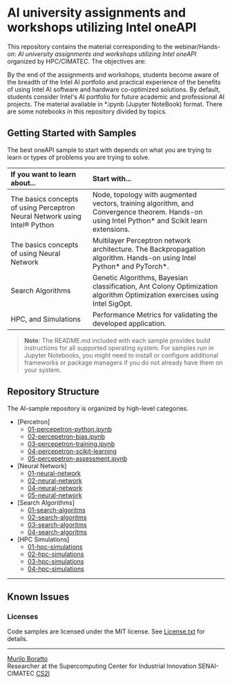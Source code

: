 # AI university assignments and workshops utilizing Intel oneAPI <br/>

This repository contains the material corresponding to the webinar/Hands-on: _AI university assignments and workshops utilizing Intel oneAPI_ organized by HPC/CIMATEC. The objectives are:

By the end of the assignments and workshops, students become aware of the breadth of the Intel AI portfolio and practical experience of the benefits of using Intel AI software and hardware co-optimized solutions. By default, students consider Intel's AI portfolio for future academic and professional AI projects. The material available in \*.ipynb (Jupyter NoteBook) format. There are some notebooks in this repository divided by topics.

## Getting Started with Samples

The best oneAPI sample to start with depends on what you are trying to learn or types of problems you are trying to solve.

| If you want to learn about... | Start with...
|:---                           |:---
| The basics concepts of using Perceptron Neural Network using Intel® Python  | Node, topology with augmented vectors, training algorithm, and Convergence theorem. Hands-on using Intel Python* and Scikit learn extensions.
| The basics concepts of using Neural Network | Multilayer Perceptron network architecture. The Backpropagation algorithm. Hands-on using Intel Python* and PyTorch*.
| Search Algorithms    | Genetic Algorithms, Bayesian classification, Ant Colony Optimization algorithm Optimization exercises using Intel SigOpt.
| HPC, and  Simulations | Performance Metrics for validating the developed application.

>**Note**: The README.md included with each sample provides build instructions for all supported operating system. For samples run in Jupyter Notebooks, you might need to install or configure additional frameworks or package managers if you do not already have them on your system.


## Repository Structure

The AI-sample repository is organized by high-level categories.

- [Percetron]
  - [01-percepetron-python.ipynb](https://github.com/muriloboratto/AI-intelOneAPI/blob/master/01-percepetron-python.ipynb)
  - [02-percepetron-bias.ipynb](https://github.com/muriloboratto/AI-intelOneAPI/blob/master/02-percepetron-bias.ipynb)
  - [03-percepetron-training.ipynb](https://github.com/muriloboratto/AI-intelOneAPI/blob/master/03-percepetron-training.ipynb)
  - [04-percepetron-scikit-learning](https://github.com/muriloboratto/AI-intelOneAPI/blob/master/04-percepetron-scikit-learning)
  - [05-percepetron-assessment.ipynb](https://github.com/muriloboratto/AI-intelOneAPI/blob/master/05-percepetron-assessment.ipynb)
- [Neural Network]
  - [01-neural-network](https://github.com/oneapi-src/oneAPI-samples/tree/master/DirectProgramming/)
  - [02-neural-network](https://github.com/oneapi-src/oneAPI-samples/tree/master/DirectProgramming/)
  - [04-neural-network](https://github.com/oneapi-src/oneAPI-samples/tree/master/DirectProgramming/)
  - [05-neural-network](https://github.com/oneapi-src/oneAPI-samples/tree/master/DirectProgramming/)
- [Search Algorithms]
  - [01-search-algoritms](https://github.com/oneapi-src/oneAPI-samples/tree/master/DirectProgramming)
  - [02-search-algoritms](https://github.com/oneapi-src/oneAPI-samples/tree/master/DirectProgramming/)
  - [03-search-algoritms](https://github.com/oneapi-src/oneAPI-samples/tree/master/DirectProgramming/)
  - [04-search-algoritms](https://github.com/oneapi-src/oneAPI-samples/tree/master/DirectProgramming/)
- [HPC Simulations]
  - [01-hpc-simulations](https://github.com/oneapi-src/oneAPI-samples/tree/master/DirectProgramming)
  - [02-hpc-simulations](https://github.com/oneapi-src/oneAPI-samples/tree/master/DirectProgramming/)
  - [03-hpc-simulations](https://github.com/oneapi-src/oneAPI-samples/tree/master/DirectProgramming/)
  - [04-hpc-simulations](https://github.com/oneapi-src/oneAPI-samples/tree/master/DirectProgramming/) 
---

## Known Issues

### Licenses

Code samples are licensed under the MIT license. See [License.txt](https://github.com/oneapi-src/oneAPI-samples/blob/master/License.txt) for details.


---

[Murilo Boratto](http://lattes.cnpq.br/9222855062709254) <br/>
Researcher at the Supercomputing Center for Industrial Innovation SENAI-CIMATEC [CS2I](http://www.senaicimatec.com.br/) <br/>
